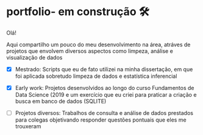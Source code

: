 # portfolio- em construção :hammer_and_wrench:

Olá!

Aqui compartilho um pouco do meu desenvolvimento na área, atráves de projetos que envolvem diversos aspectos como limpeza, análise e visualização de dados

- [x] Mestrado: Scripts que eu de fato utilizei na minha dissertação, em que foi aplicada sobretudo limpeza de dados e estatística inferencial

- [x] Early work: Projetos desenvolvidos ao longo do curso Fundamentos de Data Science (2019 e um exercício que eu criei para praticar a criação e busca em banco de dados (SQLITE)

- [ ] Projetos diversos: Trabalhos de consulta e análise de dados prestados para colegas objetivando responder questões pontuais que eles me trouxeram
